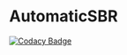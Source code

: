 # AutomaticSBR
[![Codacy Badge](https://api.codacy.com/project/badge/Grade/80c35e83b1f742b4ad14cd19be857ef3)](https://www.codacy.com/app/sanjay762132/AutomaticSBR?utm_source=github.com&amp;utm_medium=referral&amp;utm_content=sanjay762132/AutomaticSBR&amp;utm_campaign=Badge_Grade)
